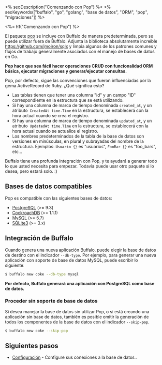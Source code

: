 <% seoDescription("Comenzando con Pop") %>
<% seoKeywords(["buffalo", "go", "golang", "base de datos", "ORM", "pop", "migraciones"]) %>

<%= h1("Comenzando con Pop") %>

El paquete [pop](https://godoc.org/github.com/gobuffalo/pop) se incluye con Buffalo de manera predeterminada, pero se puede utilizar fuera de Buffalo. Adjunta la biblioteca absolutamente increíble https://github.com/jmoiron/sqlx y limpia algunos de los patrones comunes y flujos de trabajo generalmente asociados con el manejo de bases de datos en Go.

**Pop hace que sea fácil hacer operaciones CRUD con funcionalidad ORM básica, ejecutar migraciones y generar/ejecutar consultas.**

Pop, por defecto, sigue las convenciones que fueron influenciadas por la gema ActiveRecord de Ruby. ¿Qué significa esto?

* Las tablas tienen que tener una columna "id" y un campo "ID" correspondiente en la estructura que se está utilizando.
* Si hay una columna de marca de tiempo denominada `created_at`, y un atributo` CreatedAt time.Time` en la estructura, se establecerá con la hora actual cuando se crea el registro.
* Si hay una columna de marca de tiempo denominada `updated_at`, y un atributo` UpdatedAt time.Time` en la estructura, se establecerá con la hora actual cuando se actualice el registro.
* Los nombres predeterminados de la tabla de la base de datos son versiones en minúsculas, en plural y subrayadas del nombre de la estructura. Ejemplos: `Usuario {}` es "usuarios", `FooBar {}` es "foo_bars", etc...

Buffalo tiene una profunda integración con Pop, y te ayudará a generar todo lo que usted necesita para empezar. Todavía puede usar otro paquete si lo desea, pero estará solo. :)

## Bases de datos compatibles

Pop es compatible con las siguientes bases de datos:
* [PostgreSQL](https://www.postgresql.org/) (>= 9.3)
* [CockroachDB](https://www.cockroachlabs.com/) (>= 1.1.1)
* [MySQL](https://www.mysql.com/) (>= 5.7)
* [SQLite3](https://sqlite.org/) (>= 3.x)

## Integración de Buffalo

Cuando genera una nueva aplicación Buffalo, puede elegir la base de datos de destino con el indicador `--db-type`. Por ejemplo, para generar una nueva aplicación con soporte de base de datos MySQL, puede escribir lo siguiente:

```bash
$ buffalo new coke --db-type mysql
```

**Por defecto, Buffalo generará una aplicación con PostgreSQL como base de datos.**

### Proceder sin soporte de base de datos

Si desea manejar la base de datos sin utilizar Pop, o si está creando una aplicación sin base de datos, también es posible omitir la generación de todos los componentes de la base de datos con el indicador `--skip-pop`.

```bash
$ buffalo new coke --skip-pop
```

## Siguientes pasos

* [Configuración](/es/docs/db/configuration) - Configure sus conexiones a la base de datos..